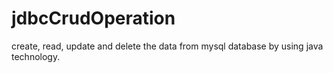 # jdbcCrudOperation
create, read, update and delete the data from mysql database by using java technology.
